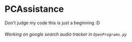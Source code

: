 # PCAssistance


Don't judge my code this is just a beginning :D


###### Working on google search audio tracker in `OpenPrograms.py`
